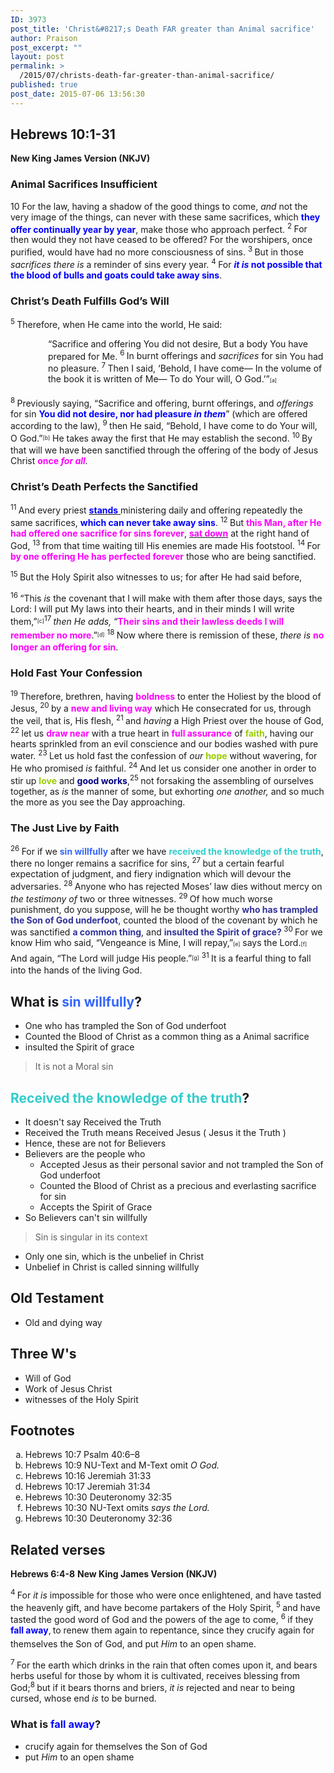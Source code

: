 ```yaml
---
ID: 3973
post_title: 'Christ&#8217;s Death FAR greater than Animal sacrifice'
author: Praison
post_excerpt: ""
layout: post
permalink: >
  /2015/07/christs-death-far-greater-than-animal-sacrifice/
published: true
post_date: 2015-07-06 13:56:30
---
```

<h2><strong>Hebrews 10:1-31</strong></h2>
<strong>New King James Version (NKJV)</strong>
<h3><span id="en-NKJV-30135" class="text Heb-10-1">Animal Sacrifices Insufficient</span></h3>
<p class="chapter-2"><span class="text Heb-10-1"><span class="chapternum">10 </span>For the law, having a shadow of the good things to come, <i>and</i> not the very image of the things, can never with these same sacrifices, which <strong><span style="color: #0000ff;">they offer continually year by year</span></strong>, make those who approach perfect. </span><span id="en-NKJV-30136" class="text Heb-10-2"><sup class="versenum">2 </sup>For then would they not have ceased to be offered? For the worshipers, once purified, would have had no more consciousness of sins. </span><span id="en-NKJV-30137" class="text Heb-10-3"><sup class="versenum">3 </sup>But in those <i>sacrifices there is</i> a reminder of sins every year. </span><span id="en-NKJV-30138" class="text Heb-10-4"><sup class="versenum">4 </sup>For <span style="color: #0000ff;"><strong><i>it is</i> not possible that the blood of bulls and goats could take away sins</strong></span>.</span></p>

<h3><span id="en-NKJV-30139" class="text Heb-10-5">Christ’s Death Fulfills God’s Will</span></h3>
<span class="text Heb-10-5"><sup class="versenum">5 </sup>Therefore, when He came into the world, He said:</span>
<div class="poetry top-1">
<p class="line" style="padding-left: 60px;"><span class="text Heb-10-5"><span class="oblique">“Sacrifice and offering You did not desire,</span></span>
<span class="text Heb-10-5"><span class="oblique">But a body You have prepared for Me.</span></span>
<span id="en-NKJV-30140" class="text Heb-10-6"><sup class="versenum">6 </sup><span class="oblique">In burnt offerings and</span> <i>sacrifices</i> <span class="oblique">for sin</span></span>
<span class="text Heb-10-6"><span class="oblique">You had no pleasure.</span></span>
<span id="en-NKJV-30141" class="text Heb-10-7"><sup class="versenum">7 </sup><span class="oblique">Then I said, ‘Behold, I have come—</span></span>
<span class="text Heb-10-7"><span class="oblique">In the volume of the book it is written of Me—</span></span>
<span class="text Heb-10-7"><span class="oblique">To do Your will, O God.’”</span><sup class="footnote" style="box-sizing: border-box; font-size: 0.625em; line-height: 22px; position: relative; vertical-align: top; top: 0px;" data-fn="#fen-NKJV-30141a" data-link="[&lt;a href=&quot;#fen-NKJV-30141a&quot; title=&quot;See footnote a&quot;&gt;a&lt;/a&gt;]">[a]</sup></span></p>

</div>
<p class="first-line-none top-1"><span id="en-NKJV-30142" class="text Heb-10-8"><sup class="versenum">8 </sup>Previously saying, <span class="oblique">“Sacrifice and offering, burnt offerings, and</span> <i>offerings</i> <span class="oblique">for sin <span style="color: #0000ff;"><strong>You did not desire, nor had pleasure</strong></span></span><span style="color: #0000ff;"><strong> <i>in them</i></strong></span>” (which are offered according to the law), </span><span id="en-NKJV-30143" class="text Heb-10-9"><sup class="versenum">9 </sup>then He said, <span class="oblique">“Behold, I have come to do Your will, O God.”</span><sup class="footnote" style="box-sizing: border-box; font-size: 0.625em; line-height: 22px; position: relative; vertical-align: top; top: 0px;" data-fn="#fen-NKJV-30143b" data-link="[&lt;a href=&quot;#fen-NKJV-30143b&quot; title=&quot;See footnote b&quot;&gt;b&lt;/a&gt;]">[b]</sup> He takes away the first that He may establish the second. </span><span id="en-NKJV-30144" class="text Heb-10-10"><sup class="versenum">10 </sup>By that will we have been sanctified through the offering of the body of Jesus Christ <span style="color: #ff00ff;"><strong>once </strong></span><i><span style="color: #ff00ff;"><strong>for all</strong></span>.</i></span></p>

<h3><span id="en-NKJV-30145" class="text Heb-10-11">Christ’s Death Perfects the Sanctified</span></h3>
<span class="text Heb-10-11"><sup class="versenum">11 </sup>And every priest <span style="text-decoration: underline;"><span style="color: #0000ff;"><strong>stands</strong> </span></span>ministering daily and offering repeatedly the same sacrifices, <strong><span style="color: #0000ff;">which can never take away sins</span></strong>. </span><span id="en-NKJV-30146" class="text Heb-10-12"><sup class="versenum">12 </sup>But <strong><span style="color: #ff00ff;">this Man, after He had offered one sacrifice for sins forever</span></strong>, <span style="text-decoration: underline;"><span style="color: #ff00ff;"><strong>sat down</strong></span></span> at the right hand of God, </span><span id="en-NKJV-30147" class="text Heb-10-13"><sup class="versenum">13 </sup>from that time waiting till His enemies are made His footstool. </span><span id="en-NKJV-30148" class="text Heb-10-14"><sup class="versenum">14 </sup>For <span style="color: #ff00ff;"><strong>by one offering He has perfected forever</strong></span> those who are being sanctified.</span>

<span id="en-NKJV-30149" class="text Heb-10-15"><sup class="versenum">15 </sup>But the Holy Spirit also witnesses to us; for after He had said before,</span>

<span id="en-NKJV-30150" class="text Heb-10-16"><sup class="versenum">16 </sup><span class="oblique">“This</span> <i>is</i> <span class="oblique">the covenant that I will make with them after those days, says the L</span><span class="small-caps">ord</span><span class="oblique">: I will put My laws into their hearts, and in their minds I will write them,”</span><sup class="footnote" style="box-sizing: border-box; font-size: 0.625em; line-height: 22px; position: relative; vertical-align: top; top: 0px;" data-fn="#fen-NKJV-30150c" data-link="[&lt;a href=&quot;#fen-NKJV-30150c&quot; title=&quot;See footnote c&quot;&gt;c&lt;/a&gt;]">[c]</sup></span><span id="en-NKJV-30151" class="text Heb-10-17"><sup class="versenum">17 </sup><i>then He adds,</i> <span class="oblique">“<span style="color: #ff00ff;"><strong>Their sins and their lawless deeds I will remember no more</strong></span>.”</span><sup class="footnote" style="box-sizing: border-box; font-size: 0.625em; line-height: 22px; position: relative; vertical-align: top; top: 0px;" data-fn="#fen-NKJV-30151d" data-link="[&lt;a href=&quot;#fen-NKJV-30151d&quot; title=&quot;See footnote d&quot;&gt;d&lt;/a&gt;]">[d]</sup> </span><span id="en-NKJV-30152" class="text Heb-10-18"><sup class="versenum">18 </sup>Now where there is remission of these, <i>there is</i> <span style="color: #ff00ff;"><strong>no longer an offering for sin</strong></span>.</span>
<h3><span id="en-NKJV-30153" class="text Heb-10-19">Hold Fast Your Confession</span></h3>
<span class="text Heb-10-19"><sup class="versenum">19 </sup>Therefore, brethren, having <span style="color: #ff00ff;"><strong>boldness</strong> </span>to enter the Holiest by the blood of Jesus, </span><span id="en-NKJV-30154" class="text Heb-10-20"><sup class="versenum">20 </sup>by a <strong><span style="color: #ff00ff;">new and living way</span></strong> which He consecrated for us, through the veil, that is, His flesh, </span><span id="en-NKJV-30155" class="text Heb-10-21"><sup class="versenum">21 </sup>and <i>having</i> a High Priest over the house of God, </span><span id="en-NKJV-30156" class="text Heb-10-22"><sup class="versenum">22 </sup>let us <span style="color: #ff00ff;"><strong>draw near</strong></span> with a true heart in <span style="color: #ff00ff;"><strong>full assurance</strong></span> of <strong><span style="color: #99cc00;">faith</span></strong>, having our hearts sprinkled from an evil conscience and our bodies washed with pure water. </span><span id="en-NKJV-30157" class="text Heb-10-23"><sup class="versenum">23 </sup>Let us hold fast the confession of <i>our</i> <span style="color: #99cc00;"><strong>hope</strong> </span>without wavering, for He who promised <i>is</i> faithful. <span id="en-NKJV-30158" class="text Heb-10-24"><sup class="versenum">24 </sup>And let us consider one another in order to stir up <span style="color: #99cc00;"><strong>love</strong> </span>and <span style="color: #000080;"><strong>good works</strong></span>,</span><span id="en-NKJV-30159" class="text Heb-10-25"><sup class="versenum">25 </sup>not forsaking the assembling of ourselves together, as <i>is</i> the manner of some, but exhorting <i>one another,</i> and so much the more as you see the Day approaching.</span></span>
<h3><span id="en-NKJV-30160" class="text Heb-10-26">The Just Live by Faith</span></h3>
<span class="text Heb-10-26"><sup class="versenum">26 </sup>For if we <span style="color: #3366ff;"><strong>sin willfully</strong></span> after we have <span style="color: #33cccc;"><strong>received the knowledge of the truth</strong></span>, there no longer remains a sacrifice for sins, </span><span id="en-NKJV-30161" class="text Heb-10-27"><sup class="versenum">27 </sup>but a certain fearful expectation of judgment, and fiery indignation which will devour the adversaries. </span><span id="en-NKJV-30162" class="text Heb-10-28"><sup class="versenum">28 </sup>Anyone who has rejected Moses’ law dies without mercy on <i>the testimony of</i> two or three witnesses. </span><span id="en-NKJV-30163" class="text Heb-10-29"><sup class="versenum">29 </sup>Of how much worse punishment, do you suppose, will he be thought worthy <span style="color: #333399;"><strong>who has trampled the Son of God underfoot</strong></span>, counted the blood of the covenant by which he was sanctified <span style="color: #333399;"><strong>a common thing</strong></span>, and <span style="color: #333399;"><strong>insulted the Spirit of grace? </strong></span></span><span id="en-NKJV-30164" class="text Heb-10-30"><sup class="versenum">30 </sup>For we know Him who said, <span class="oblique">“Vengeance is Mine, I will repay,”</span><sup class="footnote" style="box-sizing: border-box; font-size: 0.625em; line-height: 22px; position: relative; vertical-align: top; top: 0px;" data-fn="#fen-NKJV-30164a" data-link="[&lt;a href=&quot;#fen-NKJV-30164a&quot; title=&quot;See footnote a&quot;&gt;a&lt;/a&gt;]">[e]</sup> says the Lord.<sup class="footnote" style="box-sizing: border-box; font-size: 0.625em; line-height: 22px; position: relative; vertical-align: top; top: 0px;" data-fn="#fen-NKJV-30164b" data-link="[&lt;a href=&quot;#fen-NKJV-30164b&quot; title=&quot;See footnote b&quot;&gt;b&lt;/a&gt;]">[f]</sup> And again, <span class="oblique">“The L</span><span class="small-caps">ord</span><span class="oblique"> will judge His people.”</span><sup class="footnote" style="box-sizing: border-box; font-size: 0.625em; line-height: 22px; position: relative; vertical-align: top; top: 0px;" data-fn="#fen-NKJV-30164c" data-link="[&lt;a href=&quot;#fen-NKJV-30164c&quot; title=&quot;See footnote c&quot;&gt;c&lt;/a&gt;]">[g]</sup> </span><span id="en-NKJV-30165" class="text Heb-10-31"><sup class="versenum">31 </sup>It is a fearful thing to fall into the hands of the living God.</span>
<h2>What is <span style="color: #3366ff;">sin willfully</span>?</h2>
<ul>
	<li>One who has trampled the Son of God underfoot</li>
	<li>Counted the Blood of Christ as a common thing as a Animal sacrifice</li>
	<li>insulted the Spirit of grace</li>
</ul>
<blockquote>It is not a Moral sin</blockquote>
<h2><span style="color: #33cccc;">Received the knowledge of the truth</span>?</h2>
<ul>
	<li>It doesn't say Received the Truth</li>
	<li>Received the Truth means Received Jesus ( Jesus it the Truth )</li>
	<li>Hence, these are not for Believers</li>
	<li>Believers are the people who
<ul>
	<li>Accepted Jesus as their personal savior and not trampled the Son of God underfoot</li>
	<li>Counted the Blood of Christ as a precious and everlasting sacrifice for sin</li>
	<li>Accepts the Spirit of Grace</li>
</ul>
</li>
	<li>So Believers can't sin willfully</li>
</ul>
<blockquote>Sin is singular in its context</blockquote>
<ul>
	<li>Only one sin, which is the unbelief in Christ</li>
	<li>Unbelief in Christ is called sinning willfully</li>
</ul>
<h2>Old Testament</h2>
<ul>
	<li>Old and dying way</li>
</ul>
<h2>Three W's</h2>
<ul>
	<li>Will of God</li>
	<li>Work of Jesus Christ</li>
	<li>witnesses of the Holy Spirit</li>
</ul>
<div class="footnotes">
<h2>Footnotes</h2>
<ol type="a">
	<li id="fen-NKJV-30141a">Hebrews 10:7 <span class="footnote-text">Psalm 40:6–8</span></li>
	<li id="fen-NKJV-30143b">Hebrews 10:9 <span class="footnote-text">NU-Text and M-Text omit <i>O God.</i></span></li>
	<li id="fen-NKJV-30150c">Hebrews 10:16 <span class="footnote-text">Jeremiah 31:33</span></li>
	<li id="fen-NKJV-30151d">Hebrews 10:17 <span class="footnote-text">Jeremiah 31:34</span></li>
	<li id="fen-NKJV-30164e">Hebrews 10:30 <span class="footnote-text">Deuteronomy 32:35</span></li>
	<li id="fen-NKJV-30164f">Hebrews 10:30 <span class="footnote-text">NU-Text omits <i>says the Lord.</i></span></li>
	<li id="fen-NKJV-30164g">Hebrews 10:30 <span class="footnote-text">Deuteronomy 32:36</span></li>
</ol>
<h2>Related verses</h2>
<strong>Hebrews 6:4-8</strong>
<strong> New King James Version (NKJV)</strong>

<span id="en-NKJV-30049" class="text Heb-6-4"><sup class="versenum">4 </sup>For <i>it is</i> impossible for those who were once enlightened, and have tasted the heavenly gift, and have become partakers of the Holy Spirit, </span><span id="en-NKJV-30050" class="text Heb-6-5"><sup class="versenum">5 </sup>and have tasted the good word of God and the powers of the age to come, </span><span id="en-NKJV-30051" class="text Heb-6-6"><sup class="versenum">6 </sup>if they <span style="color: #0000ff;"><strong>fall away</strong></span>,<span style="font-size: 10.625px; line-height: 22px;"> </span>to renew them again to repentance, since they crucify again for themselves the Son of God, and put <i>Him</i> to an open shame.</span>

<span id="en-NKJV-30052" class="text Heb-6-7"><sup class="versenum">7 </sup>For the earth which drinks in the rain that often comes upon it, and bears herbs useful for those by whom it is cultivated, receives blessing from God;</span><span id="en-NKJV-30053" class="text Heb-6-8"><sup class="versenum">8 </sup>but if it bears thorns and briers, <i>it is</i> rejected and near to being cursed, whose end <i>is</i> to be burned.</span>
<h3>What is <span style="color: #0000ff;">fall away</span>?</h3>
<ul>
	<li>crucify again for themselves the Son of God</li>
	<li>put <i>Him </i>to an open shame</li>
</ul>
</div>